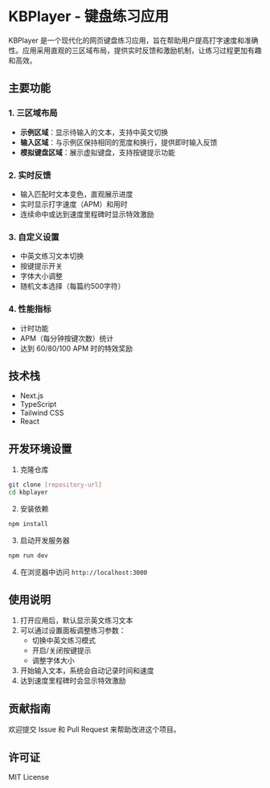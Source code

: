 # KBPlayer - 键盘练习应用

KBPlayer 是一个现代化的网页键盘练习应用，旨在帮助用户提高打字速度和准确性。应用采用直观的三区域布局，提供实时反馈和激励机制，让练习过程更加有趣和高效。

## 主要功能

### 1. 三区域布局
- **示例区域**：显示待输入的文本，支持中英文切换
- **输入区域**：与示例区保持相同的宽度和换行，提供即时输入反馈
- **模拟键盘区域**：展示虚拟键盘，支持按键提示功能

### 2. 实时反馈
- 输入匹配时文本变色，直观展示进度
- 实时显示打字速度（APM）和用时
- 连续命中或达到速度里程碑时显示特效激励

### 3. 自定义设置
- 中英文练习文本切换
- 按键提示开关
- 字体大小调整
- 随机文本选择（每篇约500字符）

### 4. 性能指标
- 计时功能
- APM（每分钟按键次数）统计
- 达到 60/80/100 APM 时的特效奖励

## 技术栈
- Next.js
- TypeScript
- Tailwind CSS
- React

## 开发环境设置

1. 克隆仓库
```bash
git clone [repository-url]
cd kbplayer
```

2. 安装依赖
```bash
npm install
```

3. 启动开发服务器
```bash
npm run dev
```

4. 在浏览器中访问 `http://localhost:3000`

## 使用说明

1. 打开应用后，默认显示英文练习文本
2. 可以通过设置面板调整练习参数：
   - 切换中英文练习模式
   - 开启/关闭按键提示
   - 调整字体大小
3. 开始输入文本，系统会自动记录时间和速度
4. 达到速度里程碑时会显示特效激励

## 贡献指南

欢迎提交 Issue 和 Pull Request 来帮助改进这个项目。

## 许可证

MIT License
